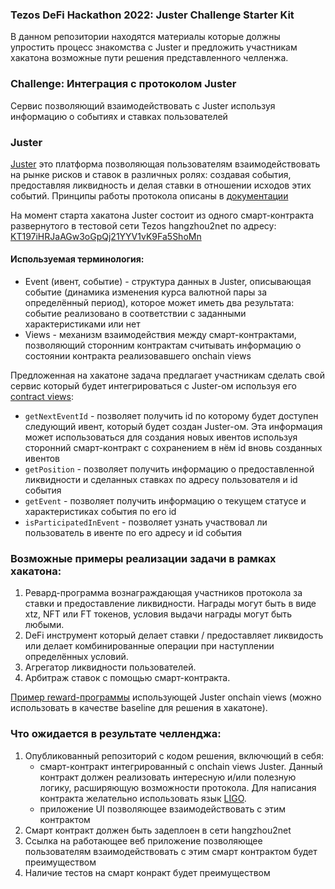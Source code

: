 ### Tezos DeFi Hackathon 2022: Juster Challenge Starter Kit

В данном репозитории находятся материалы которые должны упростить процесс знакомства с Juster и предложить участникам хакатона возможные пути решения представленного челленжа.

### Challenge: Интеграция с протоколом Juster
Сервис позволяющий взаимодействовать с Juster используя информацию о событиях и ставках пользователей

### Juster
[Juster](https://juster.fi/) это платформа позволяющая пользователям взаимодействовать на рынке рисков и ставок в различных ролях: создавая события, предоставляя ликвидность и делая ставки в отношении исходов этих событий. Принципы работы протокола описаны в [документации](https://app.juster.fi/docs/introduction)

На момент старта хакатона Juster состоит из одного смарт-контракта развернутого в тестовой сети Tezos hangzhou2net по адресу: [KT197iHRJaAGw3oGpQj21YYV1vK9Fa5ShoMn](https://hangzhou2net.tzkt.io/KT197iHRJaAGw3oGpQj21YYV1vK9Fa5ShoMn/operations/)

#### Используемая терминология:
- Event (ивент, событие) - структура данных в Juster, описывающая событие (динамика изменения курса валютной пары за определённый период), которое может иметь два результата: событие реализовано в соответствии с заданными характеристиками или нет
- Views - механизм взаимодействия между смарт-контрактами, позволяющий сторонним контрактам считывать информацию о состоянии контракта реализовавшего onchain views

Предложенная на хакатоне задача предлагает участникам сделать свой сервис который будет интегрироваться с Juster-ом используя его [contract views](https://hangzhou2net.tzkt.io/KT197iHRJaAGw3oGpQj21YYV1vK9Fa5ShoMn/views):
* `getNextEventId` - позволяет получить id по которому будет доступен следующий ивент, который будет создан Juster-ом. Эта информация может использоваться для создания новых ивентов используя сторонний смарт-контракт с сохранением в нём id вновь созданных ивентов
* `getPosition` - позволяет получить информацию о предоставленной ликвидности и сделанных ставках по адресу пользователя и id события
* `getEvent` - позволяет получить информацию о текущем статусе и характеристиках события по его id
* `isParticipatedInEvent` - позволяет узнать участвовал ли пользователь в ивенте по его адресу и id события

### Возможные примеры реализации задачи в рамках хакатона:
1. Ревард-программа вознаграждающая участников протокола за ставки и предоставление ликвидности. Награды могут быть в виде xtz, NFT или FT токенов, условия выдачи награды могут быть любыми.
2. DeFi инструмент который делает ставки / предоставляет ликвидость или делает комбинированные операции при наступлении определённых условий.
3. Агрегатор ликвидности пользователей.
4. Арбитраж ставок с помощью смарт-контракта.

[Пример reward-программы](reward.ligo) использующей Juster onchain views (можно использовать в качестве baseline для решения в хакатоне).

### Что ожидается в результате челленджа:
1. Опубликованный репозиторий с кодом решения, включющий в себя:
    - смарт-контракт интегрированный с onchain views Juster. Данный контракт должен реализовать интересную и/или полезную логику, расширяющую возможности протокола. Для написания контракта желательно использовать язык [LIGO](https://ligolang.org/).
    - приложение UI позволяющее взаимодействовать с этим контрактом
2. Смарт контракт должен быть задеплоен в сети hangzhou2net
3. Ссылка на работающее веб приложение позволяющее пользователям взаимодействовать с этим смарт контрактом будет преимуществом
4. Наличие тестов на смарт конракт будет преимуществом

